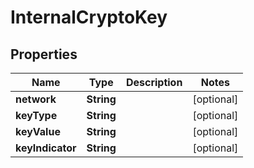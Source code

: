 
# InternalCryptoKey

## Properties
Name | Type | Description | Notes
------------ | ------------- | ------------- | -------------
**network** | **String** |  |  [optional]
**keyType** | **String** |  |  [optional]
**keyValue** | **String** |  |  [optional]
**keyIndicator** | **String** |  |  [optional]



